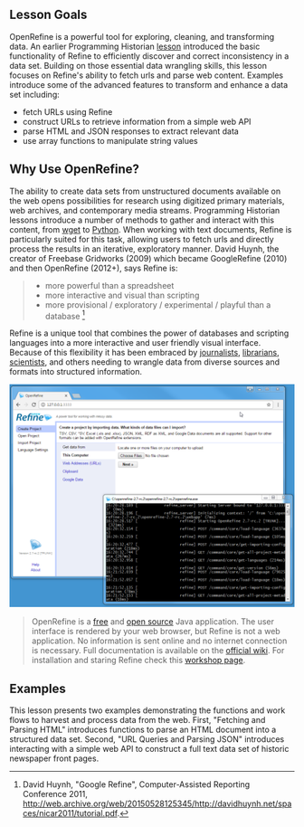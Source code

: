 ## Lesson Goals

OpenRefine is a powerful tool for exploring, cleaning, and transforming data. 
An earlier Programming Historian [lesson](http://programminghistorian.org/lessons/cleaning-data-with-openrefine) introduced the basic functionality of Refine to efficiently discover and correct inconsistency in a data set.
Building on those essential data wrangling skills, this lesson focuses on Refine's ability to fetch urls and parse web content.
Examples introduce some of the advanced features to transform and enhance a data set including: 

- fetch URLs using Refine
- construct URLs to retrieve information from a simple web API
- parse HTML and JSON responses to extract relevant data
- use array functions to manipulate string values

## Why Use OpenRefine?

The ability to create data sets from unstructured documents available on the web opens possibilities for research using digitized primary materials, web archives, and contemporary media streams. 
Programming Historian lessons introduce a number of methods to gather and interact with this content, from [wget](http://programminghistorian.org/lessons/applied-archival-downloading-with-wget) to [Python](http://programminghistorian.org/lessons/intro-to-beautiful-soup).
When working with text documents, Refine is particularly suited for this task, allowing users to fetch urls and directly process the results in an iterative, exploratory manner.
David Huynh, the creator of Freebase Gridworks (2009) which became GoogleRefine (2010) and then OpenRefine (2012+), says Refine is:
 
> - more powerful than a spreadsheet
> - more interactive and visual than scripting
> - more provisional / exploratory / experimental / playful than a database [^huynh]

[^huynh]: David Huynh, "Google Refine", Computer-Assisted Reporting Conference 2011, http://web.archive.org/web/20150528125345/http://davidhuynh.net/spaces/nicar2011/tutorial.pdf.

Refine is a unique tool that combines the power of databases and scripting languages into a more interactive and user friendly visual interface. 
Because of this flexibility it has been embraced by [journalists](https://www.propublica.org/nerds/item/using-google-refine-for-data-cleaning), [librarians](http://data-lessons.github.io/library-openrefine/), [scientists](http://www.datacarpentry.org/OpenRefine-ecology-lesson/), and others needing to wrangle data from diverse sources and formats into structured information.

![OpenRefine](images/openrefine.png)

> OpenRefine is a [free](https://www.gnu.org/philosophy/free-sw.en.html) and [open source](https://github.com/OpenRefine/OpenRefine) Java application.
> The user interface is rendered by your web browser, but Refine is not a web application. No information is sent online and no internet connection is necessary.
> Full documentation is available on the [official wiki](https://github.com/OpenRefine/OpenRefine/wiki/).
> For installation and staring Refine check this [workshop page](https://evanwill.github.io/clean-your-data/3-start.html).

## Examples

This lesson presents two examples demonstrating the functions and work flows to harvest and process data from the web.
First, "Fetching and Parsing HTML" introduces functions to parse an HTML document into a structured data set.
Second, "URL Queries and Parsing JSON" introduces interacting with a simple web API to construct a full text data set of historic newspaper front pages. 
